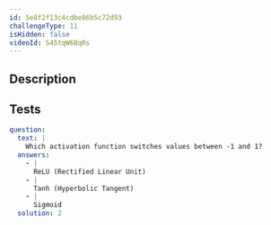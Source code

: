 ```yaml
---
id: 5e8f2f13c4cdbe86b5c72d93
challengeType: 11
isHidden: false
videoId: S45tqW6BqRs
---
```


## Description

<section id='description'>
</section>

## Tests

<section id='tests'>

```yml
question:
  text: |
    Which activation function switches values between -1 and 1?
  answers:
    - |
      ReLU (Rectified Linear Unit)
    - |
      Tanh (Hyperbolic Tangent)
    - |
      Sigmoid
  solution: 2
```

</section>
